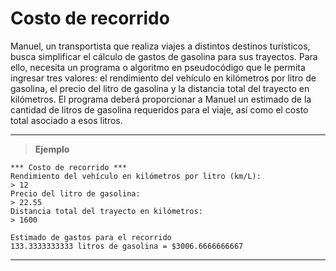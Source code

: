 ﻿# Costo de recorrido

Manuel, un transportista que realiza viajes a distintos destinos turísticos, busca simplificar el cálculo de gastos 
de gasolina para sus trayectos. Para ello, necesita un programa o algoritmo en pseudocódigo que le permita ingresar 
tres valores: el rendimiento del vehículo en kilómetros por litro de gasolina, el precio del litro de gasolina y la 
distancia total del trayecto en kilómetros. El programa deberá proporcionar a Manuel un estimado de la cantidad de 
litros de gasolina requeridos para el viaje, así como el costo total asociado a esos litros.

---

> **Ejemplo**

```
*** Costo de recorrido ***
Rendimiento del vehículo en kilómetros por litro (km/L):
> 12
Precio del litro de gasolina:
> 22.55
Distancia total del trayecto en kilómetros:
> 1600

Estimado de gastos para el recorrido
133.3333333333 litros de gasolina = $3006.6666666667
```

---
